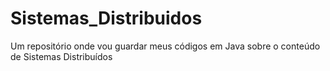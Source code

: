 # Sistemas_Distribuidos
Um repositório onde vou guardar meus códigos em Java sobre o conteúdo de Sistemas Distribuídos  
